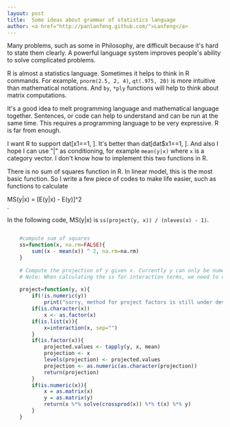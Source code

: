 ```yaml
---
layout: post
title:  Some ideas about grammar of statistics language
author: <a href="http://panlanfeng.github.com/">Lanfeng</a>
---
```


Many problems, such as some in Philosophy, are difficult because it's hard to state them clearly. A powerful language system improves people's ability to solve complicated problems. 

R is almost a statistics language. Sometimes it helps to think in R commands. For example, `pnorm(2.5, 2, 4)`, `qt(.975, 20)` is more intuitive than mathematical notations. And `by`, `*ply` functions will help to think about matrix computations. 

It's a good idea to melt programming language and mathematical language together. Sentences, or code can help to understand and can be run at the same time. This requires a programming language to be very expressive. R is far from enough.  

I want R to support dat[x1==1, ]. It's better than dat[dat$x1==1, ]. And also I hope I can use  "|" as conditioning, for example `mean(y|x)` where `x` is a category vector. I don't know how to implement this two functions in R.

There is no sum of squares function in R. In linear model, this is the most basic function. So I write a few piece of codes to make life easier, such as functions to calculate <div lang="latex">MS(y|x) = [E(y|x) - E(y)]^2</div>.

In the following code, MS(y|x) is `ss(project(y, x)) / (nleves(x) - 1)`.

```R

    #compute sum of squares
    ss=function(x, na.rm=FALSE){
        sum((x - mean(x)) ^ 2, na.rm=na.rm)
    }
    
    # Compute the projection of y given x. Currently y can only be numeric.
    # Note: When calculating the ss for interaction terms, we need to remove the contribution of linear parts. 
    
    project=function(y, x){
        if(!is.numeric(y))
            print("sorry, method for project factors is still under developing")
        if(is.character(x))
            x <- as.factor(x)
        if(is.list(x)){
            x=interaction(x, sep="")
        }
        if(is.factor(x)){
            projected.values <- tapply(y, x, mean)
            projection <- x
            levels(projection) <- projected.values
            projection <- as.numeric(as.character(projection))
            return(projection)
        }
        if(is.numeric(x)){
            x = as.matrix(x)
            y = as.matrix(y)
            return(x %*% solve(crossprod(x)) %*% t(x) %*% y)
        }
    }
```





